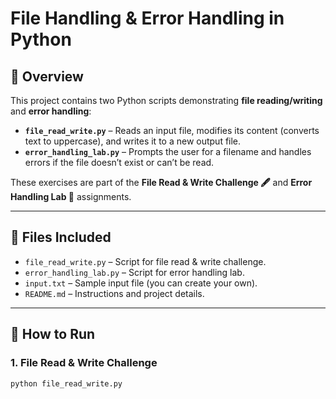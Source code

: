 # File Handling & Error Handling in Python

## 📌 Overview

This project contains two Python scripts demonstrating **file reading/writing** and **error handling**:

- **`file_read_write.py`** – Reads an input file, modifies its content (converts text to uppercase), and writes it to a new output file.
- **`error_handling_lab.py`** – Prompts the user for a filename and handles errors if the file doesn’t exist or can’t be read.

These exercises are part of the **File Read & Write Challenge 🖋️** and **Error Handling Lab 🧪** assignments.

---

## 📂 Files Included

- `file_read_write.py` – Script for file read & write challenge.
- `error_handling_lab.py` – Script for error handling lab.
- `input.txt` – Sample input file (you can create your own).
- `README.md` – Instructions and project details.

---

## 🚀 How to Run

### 1. File Read & Write Challenge

```bash
python file_read_write.py
```
